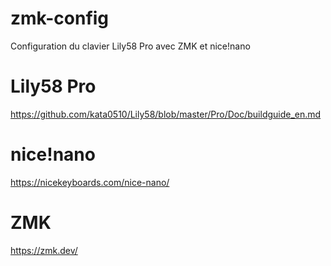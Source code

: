 # zmk-config
Configuration du clavier Lily58 Pro avec ZMK et nice!nano


# Lily58 Pro
https://github.com/kata0510/Lily58/blob/master/Pro/Doc/buildguide_en.md

# nice!nano
https://nicekeyboards.com/nice-nano/

# ZMK
https://zmk.dev/
